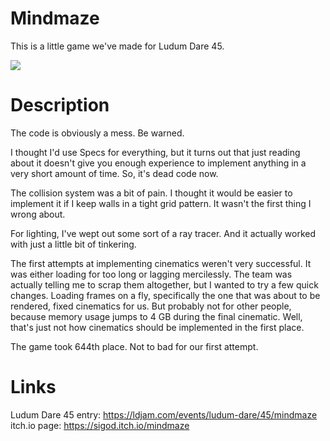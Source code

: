 # Mindmaze
This is a little game we've made for Ludum Dare 45.

![](https://static.jam.vg/raw/801/72/z/2988c.png)

# Description

The code is obviously a mess. Be warned.

I thought I'd use Specs for everything, but it turns out that just reading about it doesn't give you enough experience to implement anything in a very short amount of time. So, it's dead code now.

The collision system was a bit of pain. I thought it would be easier to implement it if I keep walls in a tight grid pattern. It wasn't the first thing I wrong about.

For lighting, I've wept out some sort of a ray tracer. And it actually worked with just a little bit of tinkering.

The first attempts at implementing cinematics weren't very successful. It was either loading for too long or lagging mercilessly. The team was actually telling me to scrap them altogether, but I wanted to try a few quick changes. Loading frames on a fly, specifically the one that was about to be rendered, fixed cinematics for us. But probably not for other people, because memory usage jumps to 4 GB during the final cinematic. Well, that's just not how cinematics should be implemented in the first place.

The game took 644th place. Not to bad for our first attempt.

# Links
Ludum Dare 45 entry: https://ldjam.com/events/ludum-dare/45/mindmaze  
itch.io page: https://sigod.itch.io/mindmaze

